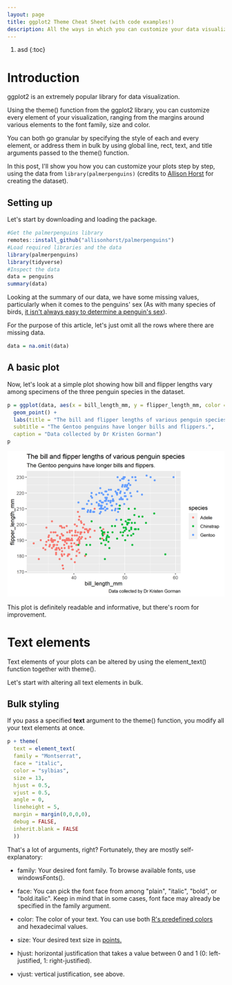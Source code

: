 ```yaml
---
layout: page
title: ggplot2 Theme Cheat Sheet (with code examples!)
description: All the ways in which you can customize your data visualizations in ggplot2.
---
```


1. asd
{:toc}

# Introduction

ggplot2 is an extremely popular library for data visualization.

Using the theme() function from the ggplot2 library, you can customize every element of your visualization, ranging from the margins around various elements to the font family, size and color.

You can both go granular by specifying the style of each and every element, or address them in bulk by using global line, rect, text, and title arguments passed to the theme() function.

In this post, I'll show you how you can customize your plots step by step, using the data from <code>library(palmerpenguins)</code> (credits to <a href="https://github.com/allisonhorst/palmerpenguins">Allison Horst</a> for creating the dataset).

## Setting up
Let's start by downloading and loading the package.

```r
#Get the palmerpenguins library
remotes::install_github("allisonhorst/palmerpenguins")
#Load required libraries and the data
library(palmerpenguins)
library(tidyverse)
#Inspect the data
data = penguins
summary(data)
```

Looking at the summary of our data, we have some missing values, particularly when it comes to the penguins' sex (As with many species of birds, <a href="https://www.antarctica.gov.au/about-antarctica/animals/penguins/gentoo-penguins/#:~:text=Males%20tend%20to%20be%20larger,from%20other%20species%20of%20penguin">it isn't always easy to determine a penguin's sex</a>).

For the purpose of this article, let's just omit all the rows where there are missing data.

```r
data = na.omit(data)
```
## A basic plot

Now, let's look at a simple plot showing how bill and flipper lengths vary among specimens of the three penguin species in the dataset.

```r
p = ggplot(data, aes(x = bill_length_mm, y = flipper_length_mm, color = species)) +
  geom_point() +
  labs(title = "The bill and flipper lengths of various penguin species",
  subtitle = "The Gentoo penguins have longer bills and flippers.",
  caption = "Data collected by Dr Kristen Gorman")
p
```
![A basic penguins plot](/assets/penguins.png)

This plot is definitely readable and informative, but there's room for improvement.

# Text elements

Text elements of your plots can be altered by using the element_text() function together with theme().

Let's start with altering all text elements in bulk.

## Bulk styling

If you pass a specified <b>text</b> argument to the theme() function, you modify all your text elements at once.

```r
p + theme(
  text = element_text(
  family = "Montserrat",
  face = "italic",
  color = "sylbias",
  size = 13,
  hjust = 0.5,
  vjust = 0.5,
  angle = 0,
  lineheight = 5,
  margin = margin(0,0,0,0),
  debug = FALSE,
  inherit.blank = FALSE
  ))
```
That's a lot of arguments, right? Fortunately, they are mostly self-explanatory:

* family: Your desired font family. To browse available fonts, use windowsFonts().

* face: You can pick the font face from among "plain", "italic", "bold", or "bold.italic". Keep in mind that in some cases, font face may already be specified in the family argument.

* color: The color of your text. You can use both <a href="http://sape.inf.usi.ch/sites/default/files/ggplot2-colour-names.png">R's predefined colors</a> and hexadecimal values.

* size: Your desired text size in <a href="https://www.computerhope.com/jargon/f/font-size.htm#:~:text=A%20font%20is%20often%20measured,a%20half%20of%20an%20inch.">points.</a>

* hjust: horizontal justification that takes a value between 0 and 1 (0: left-justified, 1: right-justified).

* vjust: vertical justification, see above.
